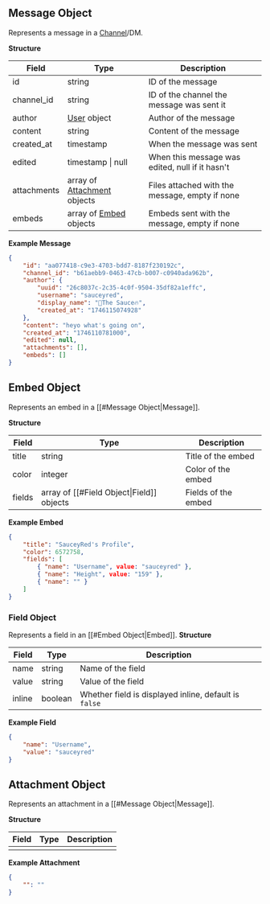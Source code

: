 ## Message Object
Represents a message in a [Channel](Channel.md)/DM.

**Structure**

| Field       | Type                                                           | Description                                     |
| ----------- | -------------------------------------------------------------- | ----------------------------------------------- |
| id          | string                                                         | ID of the message                               |
| channel_id  | string                                                         | ID of the channel the message was sent it       |
| author      | [User](User.md#user-object) object                             | Author of the message                           |
| content     | string                                                         | Content of the message                          |
| created_at  | timestamp                                                      | When the message was sent                       |
| edited      | timestamp \| null                                              | When this message was edited, null if it hasn't |
| attachments | array of [Attachment](Attachment.md#attachment-object) objects | Files attached with the message, empty if none  |
| embeds      | array of [Embed](Embed.md#embed-object) objects                | Embeds sent with the message, empty if none     |
**Example Message**
```json
{
	"id": "aa077418-c9e3-4703-bdd7-8187f230192c",
	"channel_id": "b61aebb9-0463-47cb-b007-c0940ada962b",
	"author": {
		"uuid": "26c8037c-2c35-4c0f-9504-35df82a1effc",
		"username": "sauceyred",
		"display_name": "💜The Sauce🔥",
		"created_at": "1746115074928"
	},
	"content": "heyo what's going on",
	"created_at": "1746110781000",
	"edited": null,
	"attachments": [],
	"embeds": []
}
```

## Embed Object
Represents an embed in a [[#Message Object|Message]].

**Structure**

| Field  | Type                                      | Description         |
| ------ | ----------------------------------------- | ------------------- |
| title  | string                                    | Title of the embed  |
| color  | integer                                   | Color of the embed  |
| fields | array of [[#Field Object\|Field]] objects | Fields of the embed |

**Example Embed**
```json
{
	"title": "SauceyRed's Profile",
	"color": 6572758,
	"fields": [
		{ "name": "Username", value: "sauceyred" },
		{ "name": "Height", value: "159" },
		{ "name": "" }
	]
}
```
### Field Object
Represents a field in an [[#Embed Object|Embed]].
**Structure**

| Field  | Type    | Description                                           |
| ------ | ------- | ----------------------------------------------------- |
| name   | string  | Name of the field                                     |
| value  | string  | Value of the field                                    |
| inline | boolean | Whether field is displayed inline, default is `false` |
**Example Field**
```json
{
	"name": "Username",
	"value": "sauceyred"
}
```
## Attachment Object
Represents an attachment in a [[#Message Object|Message]].

**Structure**

| Field | Type | Description |
| ----- | ---- | ----------- |
|       |      |             |

**Example Attachment**
```json
{
	"": ""
}
```